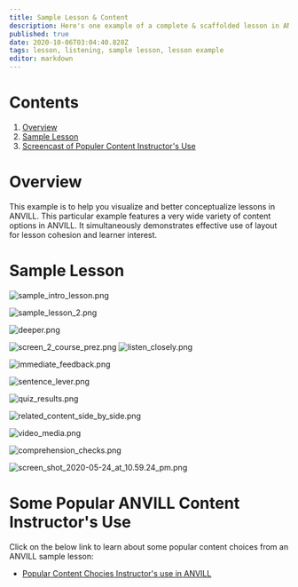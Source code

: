```yaml
---
title: Sample Lesson & Content
description: Here's one example of a complete & scaffolded lesson in ANVILL
published: true
date: 2020-10-06T03:04:40.828Z
tags: lesson, listening, sample lesson, lesson example
editor: markdown
---
```



# Contents
1. [Overview](/samplelesson#overview)
1. [Sample Lesson](/samplelesson#overview)
1. [Screencast of Populer Content Instructor's Use](/samplelesson#some-popular-anvill-content-instructors-use)

# Overview
This example is to help you visualize and better conceptualize lessons in ANVILL. This particular example features a very wide variety of content options in ANVILL. It simultaneously demonstrates effective use of layout for lesson cohesion and learner interest.

# Sample Lesson

![sample_intro_lesson.png](/sample_intro_lesson.png)

![sample_lesson_2.png](/sample_lesson_2.png)

![deeper.png](/deeper.png)

![screen_2_course_prez.png](/screen_2_course_prez.png)
![listen_closely.png](/listen_closely.png)

![immediate_feedback.png](/immediate_feedback.png)

![sentence_lever.png](/sentence_lever.png)

![quiz_results.png](/quiz_results.png)

![related_content_side_by_side.png](/related_content_side_by_side.png)

![video_media.png](/video_media.png)


![comprehension_checks.png](/comprehension_checks.png)

![screen_shot_2020-05-24_at_10.59.24_pm.png](/screen_shot_2020-05-24_at_10.59.24_pm.png)

# Some Popular ANVILL Content Instructor's Use	
Click on the below link to learn about some popular content choices from an ANVILL sample lesson:
- [Popular Content Chocies Instructor's use in ANVILL](https://www.youtube.com/watch?v=nrD1lugbJFA&list=PL6XRmVqz3rRbCWwifxWRiS7waXnt5k3Xj&index=5)
